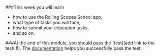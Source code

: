 ###This week you will learn 
* how to use the Rolling Scopes School app,
* what type of tasks you will face,  
* how to submit your education tasks, 
* and so on.  


###At the end of this module, you should pass the [test](add link to the test!!!!). The [documentation](https://docs.app.rs.school/#/) helps you successfully pass the test.

